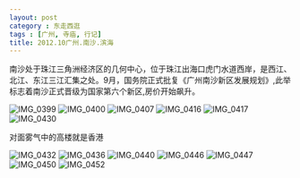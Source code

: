 ```yaml
---
layout: post
category : 东走西逛
tags : [广州, 寺庙, 行记]
title: 2012.10广州.南沙.滨海
---
```


南沙处于珠江三角洲经济区的几何中心，位于珠江出海口虎门水道西岸，是西江、北江、东江三江汇集之处。9月，国务院正式批复《广州南沙新区发展规划》,此举标志着南沙正式晋级为国家第六个新区,房价开始飙升。


<img src="http://pic.yupoo.com/myhut_v/Cjxdnm4N/SP6FQ.jpg" alt="IMG_0399"/> 

<img src="http://pic.yupoo.com/myhut_v/CjxdnxIy/10XOkv.jpg" alt="IMG_0400"/> 

<img src="http://pic.yupoo.com/myhut_v/Cjxdopd5/S9jdH.jpg" alt="IMG_0407"/> 

<img src="http://pic.yupoo.com/myhut_v/Cjxdp4ec/dKBMN.jpg" alt="IMG_0416"/> 

<img src="http://pic.yupoo.com/myhut_v/CjxdpGeT/rjAht.jpg" alt="IMG_0417"/> 

<img src="http://pic.yupoo.com/myhut_v/CjxdpYxN/s1gSr.jpg" alt="IMG_0430"/> 

对面雾气中的高楼就是香港

<img src="http://pic.yupoo.com/myhut_v/CjxdqkUM/STqZM.jpg" alt="IMG_0432"/> 

<img src="http://pic.yupoo.com/myhut_v/CjxdqBj0/PqVVa.jpg" alt="IMG_0436"/>

<img src="http://pic.yupoo.com/myhut_v/Cjxdr41L/a1KNn.jpg" alt="IMG_0440"/> 

<img src="http://pic.yupoo.com/myhut_v/CjxdrkfH/Aj6U3.jpg" alt="IMG_0446"/> 

<img src="http://pic.yupoo.com/myhut_v/CjxdryQW/j5e3T.jpg" alt="IMG_0447"/> 

<img src="http://pic.yupoo.com/myhut_v/CjxdsmrU/ss9Hl.jpg" alt="IMG_0450"/>

<img src="http://pic.yupoo.com/myhut_v/Cjxdt9VY/oBDs1.jpg" alt="IMG_0452"/> 

        
	
        